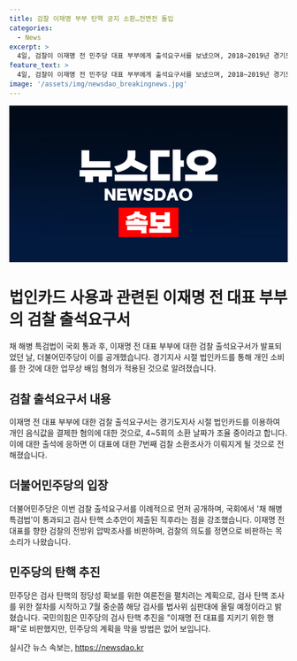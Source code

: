 ```yaml
---
title: 검찰 이재명 부부 탄핵 궁지 소환…전면전 돌입
categories:
  - News
excerpt: >
  4일, 검찰이 이재명 전 민주당 대표 부부에게 출석요구서를 보냈으며, 2018~2019년 경기도지사로 재직했을 당시 법인카드를 이용해 개인 음식값을 결제한 혐의에 대해 조사를 진행 중입니다. 민주당은 이를 국면 전환용 쇼로 비난하며 검찰에 의한 압박을 주장하고 있으며, 검사 탄핵 추진을 위한 절차를 시작해 7월 중순에 법사위 심판대에 이를 예정하고 있습니다. 국민의힘은 민주당의 계획을 막을 방법이 없을 것으로 보이고 있습니다.
feature_text: >
  4일, 검찰이 이재명 전 민주당 대표 부부에게 출석요구서를 보냈으며, 2018~2019년 경기도지사로 재직했을 당시 법인카드를 이용해 개인 음식값을 결제한 혐의에 대해 조사를 진행 중입니다. 민주당은 이를 국면 전환용 쇼로 비난하며 검찰에 의한 압박을 주장하고 있으며, 검사 탄핵 추진을 위한 절차를 시작해 7월 중순에 법사위 심판대에 이를 예정하고 있습니다. 국민의힘은 민주당의 계획을 막을 방법이 없을 것으로 보이고 있습니다.
image: '/assets/img/newsdao_breakingnews.jpg'
---
```


<p><img src="/assets/img/newsdao_breakingnews.jpg" alt="implanttips 속보" /></p>

<h1>법인카드 사용과 관련된 이재명 전 대표 부부의 검찰 출석요구서</h1>

<p data-ke-size="size16">채 해병 특검법이 국회 통과 후, 이재명 전 대표 부부에 대한 검찰 출석요구서가 발표되었던 날, 더불어민주당이 이를 공개했습니다. 경기지사 시절 법인카드를 통해 개인 소비를 한 것에 대한 업무상 배임 혐의가 적용된 것으로 알려졌습니다.</p>

<h2 data-ke-size="size26">검찰 출석요구서 내용</h2>

<p data-ke-size="size16">이재명 전 대표 부부에 대한 검찰 출석요구서는 경기도지사 시절 법인카드를 이용하여 개인 음식값을 결제한 혐의에 대한 것으로, 4~5회의 소환 날짜가 조율 중이라고 합니다. 이에 대한 출석에 응하면 이 대표에 대한 7번째 검찰 소환조사가 이뤄지게 될 것으로 전해졌습니다.</p>

<h2 data-ke-size="size26">더불어민주당의 입장</h2>

<p data-ke-size="size16">더불어민주당은 이번 검찰 출석요구서를 이례적으로 먼저 공개하며, 국회에서 '채 해병 특검법'이 통과되고 검사 탄핵 소추안이 제출된 직후라는 점을 강조했습니다. 이재명 전 대표를 향한 검찰의 전방위 압박조사를 비판하며, 검찰의 의도를 정면으로 비판하는 목소리가 나왔습니다.</p>

<h2 data-ke-size="size26">민주당의 탄핵 추진</h2>

<p data-ke-size="size16">민주당은 검사 탄핵의 정당성 확보를 위한 여론전을 펼치려는 계획으로, 검사 탄핵 조사를 위한 절차를 시작하고 7월 중순쯤 해당 검사를 법사위 심판대에 올릴 예정이라고 밝혔습니다. 국민의힘은 민주당의 검사 탄핵 추진을 "이재명 전 대표를 지키기 위한 행패"로 비판했지만, 민주당의 계획을 막을 방법은 없어 보입니다.</p>
실시간 뉴스 속보는, <a href="https://newsdao.kr" rel="dofollow">https://newsdao.kr</a>


